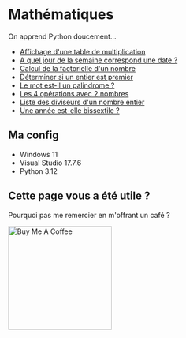 # Mathématiques

On apprend Python doucement...

* [Affichage d'une table de multiplication](https://github.com/AlexisAmand/python/blob/master/Maths/table.py)
* [A quel jour de la semaine correspond une date ?](https://github.com/AlexisAmand/python/blob/master/Maths/jour-semaine.py)
* [Calcul de la factorielle d'un nombre](https://github.com/AlexisAmand/python/blob/master/Maths/factorielle.py)
* [Déterminer si un entier est premier](https://github.com/AlexisAmand/python/blob/master/Maths/premier.py)
* [Le mot est-il un palindrome ?](https://github.com/AlexisAmand/python/blob/master/Maths/palindrome.py)
* [Les 4 opérations avec 2 nombres](https://github.com/AlexisAmand/python/blob/master/Maths/4operations.py)
* [Liste des diviseurs d'un nombre entier](https://github.com/AlexisAmand/python/blob/master/Maths/diviseurs.py)
* [Une année est-elle bissextile ?](https://github.com/AlexisAmand/python/blob/master/Maths/bissextile.py)

##  Ma config

* Windows 11
* Visual Studio 17.7.6    
* Python 3.12

## Cette page vous a été utile ?
Pourquoi pas me remercier en m'offrant un café ?

<a href="https://www.buymeacoffee.com/alexisamand" target="_blank"><img src="https://cdn.buymeacoffee.com/buttons/v2/default-blue.png" alt="Buy Me A Coffee" width="210" ></a>






